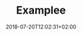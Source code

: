 ---
title: "Examplee"
date: 2018-07-20T12:02:31+02:00
lastmod: 2018-07-20T12:02:31+02:00
cover: "/img/default3.jpg"
draft: true
categories: ["category1"]
tags: ["tag1", "tag2"]
description: 
---